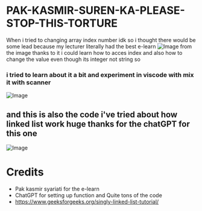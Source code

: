 # PAK-KASMIR-SUREN-KA-PLEASE-STOP-THIS-TORTURE
When i tried to changing array index number idk so i thought there would be some lead because my lecturer literally had the best e-learn
![Image](https://github.com/user-attachments/assets/6ad4fee1-e07c-4a64-8d39-656887585011)
from the image thanks to it i could learn how to acces index and also how to change the value even though its integer not string so 
### i tried to learn about it a bit and experiment in viscode with mix it with scanner
![Image](https://github.com/user-attachments/assets/5586ab3f-6fc9-4a30-9892-8b16824aed16)

## and this is also the code i've tried about how linked list work huge thanks for the chatGPT for this one
![Image](https://github.com/user-attachments/assets/5dee9fe1-3888-436c-aac1-8e6809fdd5fa)

# Credits
- Pak kasmir syariati for the e-learn
- ChatGPT for setting up function and Quite tons of the code
- https://www.geeksforgeeks.org/singly-linked-list-tutorial/
